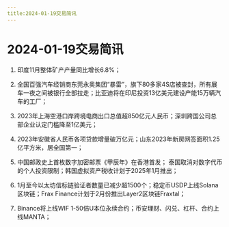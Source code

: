 ```yaml
---
title:2024-01-19交易简讯
---
```

# 2024-01-19交易简讯

1. 印度11月整体矿产产量同比增长6.8%；

2. 全国百强汽车经销商东莞永奥集团“暴雷”，旗下80多家4S店被查封，所有展车一夜之间被银行全部拉走；比亚迪将在印尼投资13亿美元建设产能15万辆汽车的工厂；

3. 2023年上海空港口岸跨境电商出口总值超850亿元人民币；深圳跨国公司总部企业认定门槛降至1亿美元；

4. 2023年安徽省人民币各项贷款增量破万亿元；山东2023年新房网签面积1.25 亿平方米，居全国第一；

5. 中国邮政史上首枚数字加密邮票《甲辰年》在香港首发； 泰国取消对数字代币的个人投资限制；韩国虚拟资产税收计划于2025年1月推出；

6. 1月至今以太坊信标链验证者数量已减少超1500个；稳定币USDP上线Solana区块链；Frax Finance计划于2月份推出Layer2区块链Fraxtal；

7. Binance将上线WIF 1-50倍U本位永续合约；币安理财、闪兑、杠杆、合约上线MANTA；